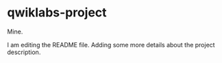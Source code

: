# qwiklabs-project
Mine.

I am editing the README file. Adding some more details about the project description.
